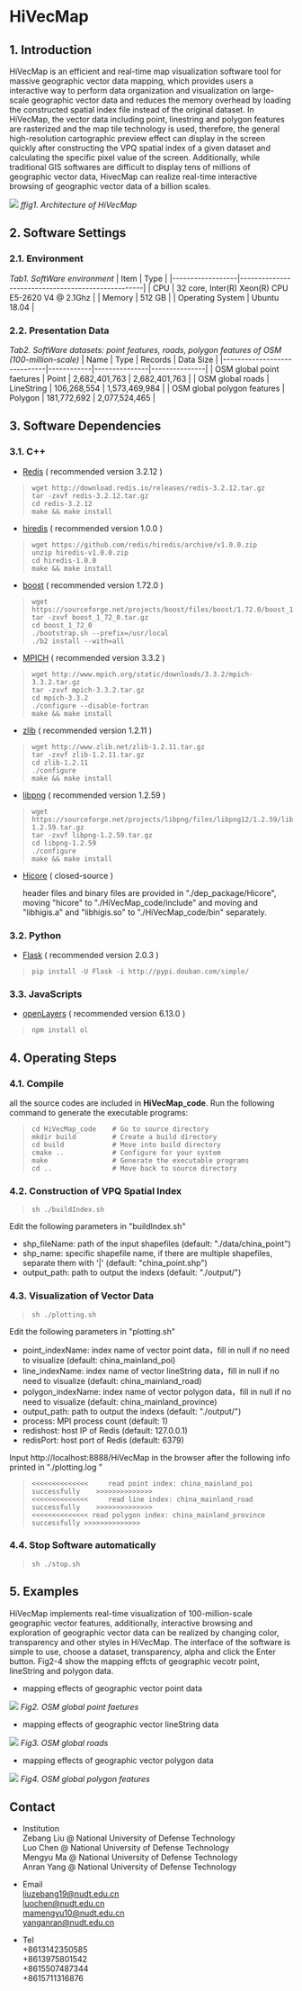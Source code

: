 # HiVecMap

## 1. Introduction

HiVecMap is an efficient and real-time map visualization software tool for massive geographic vector data mapping, which provides users a interactive way to perform data organization and visualization on large-scale geographic vector data and reduces the memory overhead by loading the constructed spatial index file instead of the original dataset. In HiVecMap, the vector data including point, linestring and polygon features are rasterized and the map tile technology is used, therefore, the general high-resolution cartographic preview effect can display in the screen quickly after constructing the VPQ spatial index of a given dataset and calculating the specific pixel value of the screen. Additionally, while traditional GIS softwares are difficult to display tens of millions of geographic vector data, HivecMap can realize real-time interactive browsing of geographic vector data of a billion scales.

![](./figure/architecture.jpg)
*ffig1. Architecture of HiVecMap*

## 2. Software Settings

### 2.1. Environment

*Tab1. SoftWare environment*
| Item             | Type                                              |
|------------------|---------------------------------------------------|
| CPU              | 32 core, Inter(R) Xeon(R) CPU E5-2620 V4 @ 2.1Ghz |
| Memory           | 512 GB                                            | 
| Operating System | Ubuntu 18.04                                      |
### 2.2. Presentation Data

*Tab2. SoftWare datasets: point features, roads, polygon features of OSM (100-million-scale)*
| Name                        | Type       | Records       | Data Size     |
|-----------------------------|------------|---------------|---------------|
| OSM global point faetures   | Point      | 2,682,401,763 | 2,682,401,763 |
| OSM global roads            | LineString | 106,268,554   | 1,573,469,984 |
| OSM global polygon features | Polygon    | 181,772,692   | 2,077,524,465 |



## 3. Software Dependencies
### 3.1. C++
* [Redis]() ( recommended version 3.2.12 )
> ~~~
> wget http://download.redis.io/releases/redis-3.2.12.tar.gz
> tar -zxvf redis-3.2.12.tar.gz
> cd redis-3.2.12
> make && make install
> ~~~

* [hiredis](https://github.com/redis/hiredis) ( recommended version 1.0.0 )
> ~~~
> wget https://github.com/redis/hiredis/archive/v1.0.0.zip
> unzip hiredis-v1.0.0.zip
> cd hiredis-1.0.0
> make && make install
> ~~~

* [boost](https://www.boost.org/) ( recommended version 1.72.0 )
> ~~~
> wget https://sourceforge.net/projects/boost/files/boost/1.72.0/boost_1_72_0.tar.gz
> tar -zxvf boost_1_72_0.tar.gz
> cd boost_1_72_0
> ./bootstrap.sh --prefix=/usr/local
> ./b2 install --with=all
> ~~~

* [MPICH](https://www.mpich.org/) ( recommended version 3.3.2 )
> ~~~
> wget http://www.mpich.org/static/downloads/3.3.2/mpich-3.3.2.tar.gz
> tar -zxvf mpich-3.3.2.tar.gz
> cd mpich-3.3.2
> ./configure --disable-fortran 
> make && make install
> ~~~

* [zlib](http://www.zlib.net/) ( recommended version 1.2.11 )
> ~~~
> wget http://www.zlib.net/zlib-1.2.11.tar.gz
> tar -zxvf zlib-1.2.11.tar.gz
> cd zlib-1.2.11
> ./configure
> make && make install
> ~~~
  
* [libpng](http://www.libpng.org/pub/png//libpng.html) ( recommended version 1.2.59 )
> ~~~
> wget https://sourceforge.net/projects/libpng/files/libpng12/1.2.59/libpng-1.2.59.tar.gz
> tar -zxvf libpng-1.2.59.tar.gz
> cd libpng-1.2.59
> ./configure
> make && make install
> ~~~

* [Hicore](https://gitee.com/CoreSpatial/core-open) ( closed-source )

    header files and binary files are provided in "./dep_package/Hicore", moving "hicore" to "./HiVecMap_code/include" and moving and "libhigis.a" and "libhigis.so" to "./HiVecMap_code/bin" separately.


### 3.2. Python

* [Flask](https://flask.palletsprojects.com/en/2.0.x/) ( recommended version 2.0.3 )
> ~~~
> pip install -U Flask -i http://pypi.douban.com/simple/
> ~~~

### 3.3. JavaScripts

* [openLayers](https://openlayers.org/) ( recommended version 6.13.0 )
> ~~~
> npm install ol
> ~~~

## 4. Operating Steps

### 4.1. Compile

all the source codes are included in **HiVecMap_code**. Run the following command to generate the executable programs:
> ~~~
> cd HiVecMap_code    # Go to source directory
> mkdir build         # Create a build directory
> cd build            # Move into build directory
> cmake ..            # Configure for your system
> make                # Generate the executable programs
> cd ..               # Move back to source directory
> ~~~

### 4.2. Construction of VPQ Spatial Index
> ```shell
> sh ./buildIndex.sh
> ```

Edit the following parameters in "buildIndex.sh"

* shp_fileName: path of the input shapefiles (default: "./data/china_point")
* shp_name: specific shapefile name, if there are multiple shapefiles, separate them with '|' (default: "china_point.shp")
* output_path: path to output the indexs (default: "./output/")

### 4.3. Visualization of Vector Data
> ~~~
> sh ./plotting.sh
> ~~~

Edit the following parameters in "plotting.sh"
* point_indexName:   index name of vector point data，fill in null if no need to visualize (default: china_mainland_poi)
* line_indexName:    index name of vector lineString data，fill in null if no need to visualize (default: china_mainland_road)
* polygon_indexName: index name of vector polygon data，fill in null if no need to visualize (default: china_mainland_province)
* output_path:       path to output the indexs (default: "./output/")
* process:           MPI process count (default: 1)
* redishost:         host IP of Redis (default: 127.0.0.1)
* redisPort:         host port of Redis (default: 6379)

Input http://localhost:8888/HiVecMap in the browser after the following info printed in "./plotting.log
"
> ~~~
> <<<<<<<<<<<<<<     read point index: china_mainland_poi successfully    >>>>>>>>>>>>>>
> <<<<<<<<<<<<<<     read line index: china_mainland_road successfully    >>>>>>>>>>>>>>
> <<<<<<<<<<<<<< read polygon index: china_mainland_province successfully >>>>>>>>>>>>>>
> ~~~

### 4.4. Stop Software automatically
> ~~~
> sh ./stop.sh
> ~~~

## 5. Examples

 HiVecMap implements real-time visualization of 100-million-scale geographic vector features, additionally, interactive browsing and exploration of geographic vector data can be realized by changing color, transparency and other styles in HiVecMap. The interface of the software is simple to use, choose a dataset, transparency, alpha and click the Enter button. Fig2-4 show the mapping effcts of geographic vecotr point, lineString and polygon data.

* mapping effects of geographic vector point data
  
![](./figure/pointVisualization.jpg)
*Fig2. OSM global point faetures*

* mapping effects of geographic vector lineString data
  
![](./figure/lineVisualization.jpg)
*Fig3. OSM global roads*

* mapping effects of geographic vector polygon data
  
![](./figure/polygonVisualization.jpg)
*Fig4. OSM global polygon features*

## Contact

* Institution   
Zebang Liu @ National University of Defense Technology     
Luo Chen @ National University of Defense Technology   
Mengyu Ma @ National University of Defense Technology   
Anran Yang @ National University of Defense Technology

* Email    
liuzebang19@nudt.edu.cn    
luochen@nudt.edu.cn   
mamengyu10@nudt.edu.cn    
yanganran@nudt.edu.cn

* Tel  
+8613142350585       
+8613975801542   
+8615507487344   
+8615711316876